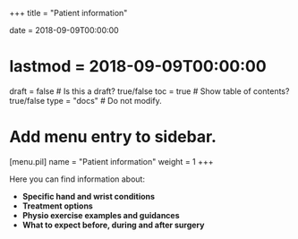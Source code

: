 +++
title = "Patient information"

date = 2018-09-09T00:00:00
# lastmod = 2018-09-09T00:00:00

draft = false  # Is this a draft? true/false
toc = true  # Show table of contents? true/false
type = "docs"  # Do not modify.

# Add menu entry to sidebar.
[menu.pil]
  name = "Patient information"
  weight = 1
+++

Here you can find information about:

* **Specific hand and wrist conditions**
* **Treatment options**
* **Physio exercise examples and guidances**
* **What to expect before, during and after surgery**
